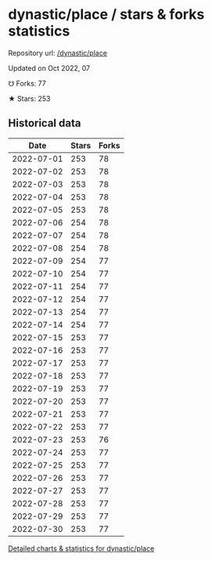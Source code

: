 # dynastic/place / stars & forks statistics

Repository url: [/dynastic/place](https://github.com/dynastic/place)

Updated on Oct 2022, 07

☋ Forks: 77

★ Stars: 253

## Historical data
| Date | Stars | Forks |
|------|-------|-------|
| 2022-07-01 | 253 | 78 | 
| 2022-07-02 | 253 | 78 | 
| 2022-07-03 | 253 | 78 | 
| 2022-07-04 | 253 | 78 | 
| 2022-07-05 | 253 | 78 | 
| 2022-07-06 | 254 | 78 | 
| 2022-07-07 | 254 | 78 | 
| 2022-07-08 | 254 | 78 | 
| 2022-07-09 | 254 | 77 | 
| 2022-07-10 | 254 | 77 | 
| 2022-07-11 | 254 | 77 | 
| 2022-07-12 | 254 | 77 | 
| 2022-07-13 | 254 | 77 | 
| 2022-07-14 | 254 | 77 | 
| 2022-07-15 | 253 | 77 | 
| 2022-07-16 | 253 | 77 | 
| 2022-07-17 | 253 | 77 | 
| 2022-07-18 | 253 | 77 | 
| 2022-07-19 | 253 | 77 | 
| 2022-07-20 | 253 | 77 | 
| 2022-07-21 | 253 | 77 | 
| 2022-07-22 | 253 | 77 | 
| 2022-07-23 | 253 | 76 | 
| 2022-07-24 | 253 | 77 | 
| 2022-07-25 | 253 | 77 | 
| 2022-07-26 | 253 | 77 | 
| 2022-07-27 | 253 | 77 | 
| 2022-07-28 | 253 | 77 | 
| 2022-07-29 | 253 | 77 | 
| 2022-07-30 | 253 | 77 | 


[Detailed charts & statistics for dynastic/place](https://reviewgithub.com/rep/dynastic/place)
